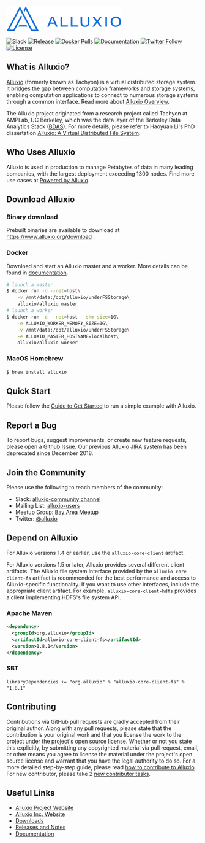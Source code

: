 [![logo](docs/resources/alluxio_logo.png "Alluxio")](https://www.alluxio.org)

[![Slack](https://img.shields.io/badge/slack-alluxio-blue.svg?logo=slack)](https://www.alluxio.org/slack)
[![Release](https://img.shields.io/github/release/alluxio/alluxio/all.svg)](https://www.alluxio.org/download)
[![Docker Pulls](https://img.shields.io/docker/pulls/alluxio/alluxio.svg)](https://hub.docker.com/r/alluxio/alluxio)
[![Documentation](https://img.shields.io/badge/docs-reference-blue.svg)](https://www.alluxio.org/docs)
[![Twitter Follow](https://img.shields.io/twitter/follow/alluxio.svg?label=Follow&style=social)](https://twitter.com/intent/follow?screen_name=alluxio)
[![License](https://img.shields.io/github/license/alluxio/alluxio.svg)](https://github.com/Alluxio/alluxio/blob/master/LICENSE)

## What is Alluxio?
[Alluxio](https://www.alluxio.org) (formerly known as Tachyon)
is a virtual distributed storage system. It bridges the gap between
computation frameworks and storage systems, enabling computation applications to connect to
numerous storage systems through a common interface. Read more about
[Alluxio Overview](https://www.alluxio.org/docs/1.8/en/Overview.html).

The Alluxio project originated from a research project called Tachyon at AMPLab, UC Berkeley,
which was the data layer of the Berkeley Data Analytics Stack ([BDAS](https://amplab.cs.berkeley.edu/bdas/)).
For more details, please refer to Haoyuan Li's PhD dissertation 
[Alluxio: A Virtual Distributed File System](https://www2.eecs.berkeley.edu/Pubs/TechRpts/2018/EECS-2018-29.html).

## Who Uses Alluxio

Alluxio is used in production to manage Petabytes of data in many leading companies, with
the largest deployment exceeding 1300 nodes. Find more use cases at
[Powered by Alluxio](https://www.alluxio.org/community/powered-by-alluxio).

## Download Alluxio

### Binary download

Prebuilt binaries are available to download at https://www.alluxio.org/download .

### Docker

Download and start an Alluxio master and a worker. More details can be found in [documentation](https://www.alluxio.org/docs/1.8/en/deploy/Running-Alluxio-On-Docker.html).

```bash
# launch a master
$ docker run -d --net=host\
    -v /mnt/data:/opt/alluxio/underFSStorage\
    alluxio/alluxio master
# launch a worker
$ docker run -d --net=host --shm-size=1G\
    -e ALLUXIO_WORKER_MEMORY_SIZE=1G\
    -v /mnt/data:/opt/alluxio/underFSStorage\
    -e ALLUXIO_MASTER_HOSTNAME=localhost\
    alluxio/alluxio worker
```

### MacOS Homebrew

```bash
$ brew install alluxio
```

## Quick Start

Please follow the [Guide to Get Started](http://www.alluxio.org/docs/1.8/en/Getting-Started.html)
to run a simple example with Alluxio.

## Report a Bug

To report bugs, suggest improvements, or create new feature requests, please open a [Github Issue](https://github.com/alluxio/alluxio/issues). Our previous [Alluxio JIRA system](https://alluxio.atlassian.net) has been deprecated since December 2018.

## Join the Community

Please use the following to reach members of the community:

* Slack: [alluxio-community channel](https://www.alluxio.org/slack)
* Mailing List: [alluxio-users](https://groups.google.com/forum/?fromgroups#!forum/alluxio-users)
* Meetup Group: [Bay Area Meetup](http://www.meetup.com/Alluxio)
* Twitter: [@alluxio](https://twitter.com/alluxio)

## Depend on Alluxio

For Alluxio versions 1.4 or earlier, use the `alluxio-core-client` artifact.

For Alluxio versions 1.5 or later, Alluxio provides several different client artifacts. The Alluxio
file system interface provided by the `alluxio-core-client-fs` artifact is recommended for the best
performance and access to Alluxio-specific functionality. If you want to use other interfaces,
include the appropriate client artifact. For example, `alluxio-core-client-hdfs` provides a client
implementing HDFS's file system API.

### Apache Maven
```xml
<dependency>
  <groupId>org.alluxio</groupId>
  <artifactId>alluxio-core-client-fs</artifactId>
  <version>1.8.1</version>
</dependency>
```

### SBT
```
libraryDependencies += "org.alluxio" % "alluxio-core-client-fs" % "1.8.1"
```

## Contributing

Contributions via GitHub pull requests are gladly accepted from their original author. Along with
any pull requests, please state that the contribution is your original work and that you license the
work to the project under the project's open source license. Whether or not you state this
explicitly, by submitting any copyrighted material via pull request, email, or other means you agree
to license the material under the project's open source license and warrant that you have the legal
authority to do so.
For a more detailed step-by-step guide, please read
[how to contribute to Alluxio](https://www.alluxio.org/docs/1.8/en/contributor/Contributor-Getting-Started.html).
For new contributor, please take 2 [new contributor tasks](https://github.com/Alluxio/new-contributor-tasks).

## Useful Links

- [Alluxio Project Website](https://www.alluxio.org/)
- [Alluxio Inc. Website](https://www.alluxio.com/)
- [Downloads](https://www.alluxio.org/download)
- [Releases and Notes](https://www.alluxio.org/download/releases/)
- [Documentation](https://www.alluxio.org/docs/)
